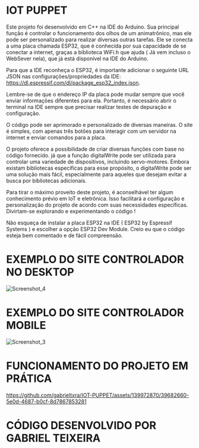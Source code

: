 # IOT PUPPET

Este projeto foi desenvolvido em C++ na IDE do Arduino. Sua principal função é controlar o funcionamento dos olhos de um animatrônico, mas ele pode ser personalizado para realizar diversas outras tarefas. Ele se conecta a uma placa chamada ESP32, que é conhecida por sua capacidade de se conectar a internet, graças a biblioteca WiFi.h que ajuda ( Já vem incluso o WebSever nela), que já está disponível na IDE do Arduino.

Para que a IDE reconheça o ESP32, é importante adicionar o seguinte URL JSON nas configurações/propriedades da IDE: https://dl.espressif.com/dl/package_esp32_index.json.

Lembre-se de que o endereço IP da placa pode mudar sempre que você enviar informações diferentes para ela. Portanto, é necessário abrir o terminal na IDE sempre que precisar realizar testes de depuração e configuração.

O código pode ser aprimorado e personalizado de diversas maneiras. O site é simples, com apenas três botões para interagir com um servidor na internet e enviar comandos para a placa.

O projeto oferece a possibilidade de criar diversas funções com base no código fornecido. já que a função digitalWrite pode ser utilizada para controlar uma variedade de dispositivos, incluindo servo-motores. Embora existam bibliotecas específicas para esse propósito, o digitalWrite pode ser uma solução mais fácil, especialmente para aqueles que desejam evitar a busca por bibliotecas adicionais.

Para tirar o máximo proveito deste projeto, é aconselhável ter algum conhecimento prévio em IoT e eletrônica. Isso facilitará a configuração e personalização do projeto de acordo com suas necessidades específicas. Divirtam-se explorando e experimentando o código !

Não esqueça de instalar a placa ESP32 na IDE ( ESP32 by Espressif Systems ) e escolher a opção ESP32 Dev Module. Creio eu que o código esteja bem comentado e de fácil compreensão.

#  EXEMPLO DO SITE CONTROLADOR NO DESKTOP
![Screenshot_4](https://github.com/gabrieltxra/IOT-PUPPET/assets/139972870/cf6df9a5-6bf9-4262-9744-f217f63a3acd)

#  EXEMPLO DO SITE CONTROLADOR MOBILE
![Screenshot_3](https://github.com/gabrieltxra/IOT-PUPPET/assets/139972870/d9fca392-bea6-4a74-9db7-b494c951c9dc)


# FUNCIONAMENTO DO PROJETO EM PRÁTICA 



https://github.com/gabrieltxra/IOT-PUPPET/assets/139972870/39682660-5e0d-4687-b0cf-8d7867853281



# CÓDIGO DESENVOLVIDO POR GABRIEL TEIXEIRA 


